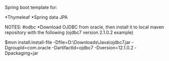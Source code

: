 Spring boot template for:


*Thymeleaf 
*Spring data JPA



NOTES:
#odbc
*Download OJDBC from oracle, then install it to local maven repository with the following
(ojdbc7 version 2.1.0.2 example)

$mvn install:install-file -Dfile=D:\Downloads\Java\ojdbc7.jar -DgroupId=com.oracle -DartifactId=ojdbc7 -Dversion=12.1.0.2 -Dpackaging=jar

